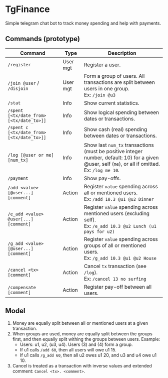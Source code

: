 # TgFinance

Simple telegram chat bot to track money spending and help with payments.

## Commands (prototype)

Command                                    | Type     | Description
------------------------------------------ | -------- | ------------
`/register`                                | User mgt | Register a user.
`/join @user` / `/disjoin`                 | User mgt | Form a group of users. All transactions are split between users in one group. <br> Ex: `/join @u3`
`/stat`                                    | Info     | Show current statistics.
`/spent [<tx/date_from> [<tx/date_to>]]`   | Info     | Show logical spending between dates or transactions.
`/spent c [<tx/date_from> [<tx/date_to>]]` | Info     | Show cash (real) spending between dates or transactions.
`/log [@user or me] [num_tx]`              | Info     | Show last `num_tx` transactions (must be positive integer number, default: 10) for a given @user, self (`me`), or all if omitted. <br> Ex: `/log me 10`.
`/payment`                                 | Info     | Show pay-offs.
`/add <value> [@user...] [comment]`        | Action   | Register `value` spending across all or mentioned users. <br> Ex: `/add 10.3 @u1 @u2 Dinner`
`/e_add <value> @user[...] [comment]`      | Action   | Register `value` spending across mentioned users (excluding self). <br> Ex: `/e_add 10.3 @u2 Lunch (u1 pays for u2)`
`/g_add <value> [@user...] [comment]`      | Action   | Register `value` spending across groups of all or mentioned users. <br> Ex: `/g_add 10.3 @u1 @u2 House`
`/cancel <tx> [comment]`                   | Action   | Cancel `tx` transaction (see `/log`). <br> Ex: `/cancel 13 no surfing`
`/compensate [comment]`                    | Action   | Register pay-off between all users.

## Model

1. Money are equally split between all or mentioned users at a given transaction.
2. When groups are used, money are equally split between the groups first,
   and then equally split withing the groups between users. Example:
   - Users: u1, u2, (u3, u4). Users (3) and (4) form a group.
   - If u1 calls `/add 60`, then all users will owe u1 15.
   - If u1 calls `/g_add 60`, then all u2 owes u1 20, and u3 and u4 owe u1 10.
3. Cancel is treated as a transaction with inverse values and extended comment:
   `Cancel <tx>. <comment>`.
